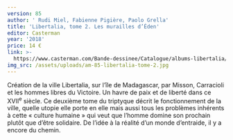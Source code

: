 ```yaml
---
version: 85
author: ' Rudi Miel, Fabienne Pigière, Paolo Grella'
title: 'Libertalia, tome 2. Les murailles d’Éden'
editor: Casterman
year: '2018'
price: 14 €
link: >-
  https://www.casterman.com/Bande-dessinee/Catalogue/albums-libertalia/libertalia-2-les-murailles-deden
img_src: /assets/uploads/am-85-libertalia-tome-2.jpg
---
```

Création de la ville Libertalia, sur l’île de Madagascar, par Misson, Carracioli et les hommes libres du Victoire. Un havre de paix et de liberté dans ce XVII<sup>e</sup> siècle. Ce deuxième tome du triptyque décrit le fonctionnement de la ville, quelle utopie elle porte en elle mais aussi tous les problèmes inhérents à cette « culture humaine » qui veut que l’homme domine son prochain plutôt que d’être solidaire. De l’idée à la réalité d’un monde d’entraide, il y a encore du chemin.

